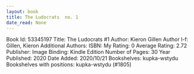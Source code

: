 ```yaml
---
layout: book
title: The Ludocrats  no. 1
date_read: None
---
```


Book Id: 53345197
Title: The Ludocrats #1
Author: Kieron Gillen
Author l-f: Gillen, Kieron
Additional Authors: 
ISBN: 
My Rating: 0
Average Rating: 2.72
Publisher: Image
Binding: Kindle Edition
Number of Pages: 30
Year Published: 2020
Date Added: 2020/10/21
Bookshelves: kupka-wstydu
Bookshelves with positions: kupka-wstydu (#1805)

